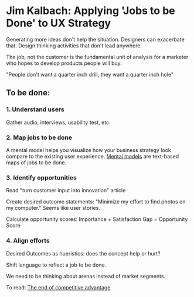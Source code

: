 # Jim Kalbach: Applying 'Jobs to be Done' to UX Strategy

Generating more ideas don't help the situation. Designers can exacerbate that. Design thinking activities that don't lead anywhere. 

The job, not the customer is the fundamental unit of analysis for a marketer who hopes to develop products people will buy. 

"People don't want a quarter inch drill, they want a quarter inch hole"

## To be done:
### 1. Understand users
Gather audio, interviews, usability test, etc.

### 2. Map jobs to be done
A mental model helps you visualize how your business strategy look compare to the existing user experience. [Mental models](http://rosenfeldmedia.com/books/mental-models/) are text-based maps of jobs to be done. 

### 3. Identify opportunities
Read "turn customer input into innovation" article

Create desired outcome statements: "Minimize my effort to find photos on my computer." Seems like user stories. 

Calculate opportunity scores: Importance + Satisfaction Gap = Opportunity Score

### 4. Align efforts

Desired Outcomes as hueristics: does the concept help or hurt? 

Shift language to reflect a job to be done. 

We need to be thinking about arenas instead of market segments. 

To read: [The end of competitive advantage](http://ritamcgrath.com/books/the-end-of-competitive-advantage/)